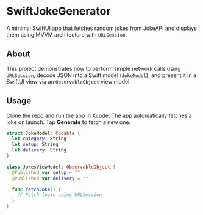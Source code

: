 # SwiftJokeGenerator

A minimal SwiftUI app that fetches random jokes from JokeAPI and displays them using MVVM architecture with `URLSession`.

##  About

This project demonstrates how to perform simple network calls using `URLSession`, decode JSON into a Swift model (`JokeModel`), and present it in a SwiftUI view via an `ObservableObject` view model.

##  Usage

Clone the repo and run the app in Xcode. The app automatically fetches a joke on launch. Tap **Generate** to fetch a new one.

```swift
struct JokeModel: Codable {
  let category: String
  let setup: String
  let delivery: String
}

class JokesViewModel: ObservableObject {
  @Published var setup = ""
  @Published var delivery = ""

  func fetchJoke() {
    // Fetch logic using URLSession
  }
}

